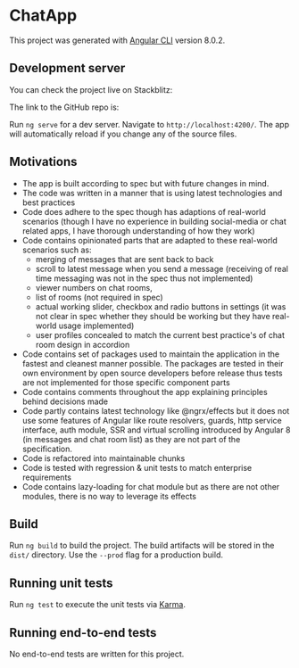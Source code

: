 # ChatApp

This project was generated with [Angular CLI](https://github.com/angular/angular-cli) version 8.0.2.

## Development server

You can check the project live on Stackblitz: 

The link to the GitHub repo is: 

Run `ng serve` for a dev server. Navigate to `http://localhost:4200/`. The app will automatically reload if you change any of the source files.

## Motivations

- The app is built according to spec but with future changes in mind.
- The code was written in a manner that is using latest technologies and best practices
- Code does adhere to the spec though has adaptions of real-world scenarios (though I have no experience in building social-media or chat related apps, I have thorough understanding of how they work)
- Code contains opinionated parts that are adapted to these real-world scenarios such as:
  - merging of messages that are sent back to back
  - scroll to latest message when you send a message (receiving of real time messaging was not in the spec thus not implemented)
  - viewer numbers on chat rooms, 
  - list of rooms (not required in spec)
  - actual working slider, checkbox and radio buttons in settings (it was not clear in spec whether they should be working but they have real-world usage implemented)
  - user profiles concealed to match the current best practice's of chat room design in accordion
- Code contains set of packages used to maintain the application in the fastest and cleanest manner possible. The packages are tested in their own environment by open source developers before release thus tests are not implemented for those specific component parts
- Code contains comments throughout the app explaining principles behind decisions made
- Code partly contains latest technology like @ngrx/effects but it does not use some features of Angular like route resolvers, guards, http service interface, auth module, SSR and virtual scrolling introduced by Angular 8 (in messages and chat room list) as they are not part of the specification.
- Code is refactored into maintainable chunks
- Code is tested with regression & unit tests to match enterprise requirements
- Code contains lazy-loading for chat module but as there are not other modules, there is no way to leverage its effects

## Build

Run `ng build` to build the project. The build artifacts will be stored in the `dist/` directory. Use the `--prod` flag for a production build.

## Running unit tests

Run `ng test` to execute the unit tests via [Karma](https://karma-runner.github.io).

## Running end-to-end tests

No end-to-end tests are written for this project.
